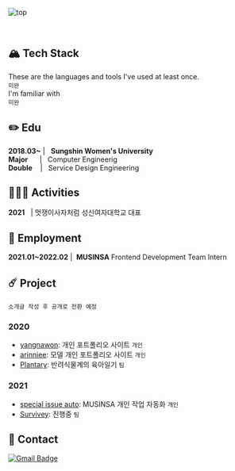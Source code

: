 ![top](https://capsule-render.vercel.app/api?type=waving&color=_hexcode&height=270&section=header&text=YANG&fontSize=300&animation=fadeIn&fontAlignY=38&desc=who%20wants%20%20to%20be%20___________&descAlignY=95&descAlign=82)  
<!--
<p align="center">
  <a href="https://github.com/anuraghazra/github-readme-stats">
    <img align="center" src="https://github-readme-stats.vercel.app/api?username=ynawhocodes" />
    
  </a>
</p>-->
<br>

## :mountain_snow: Tech Stack
These are the languages and tools I've used at least once.    
`미완`    
I'm familiar with    
`미완`    

## :pencil2: Edu
**2018.03~** |&nbsp;&nbsp;&nbsp;**Sungshin Women's University**  
**Major**&nbsp;&nbsp;&nbsp;&nbsp;&nbsp;&nbsp;|&nbsp;&nbsp;&nbsp;Computer Engineerig    
**Double**&nbsp;&nbsp;&nbsp;&nbsp;|&nbsp;&nbsp;&nbsp;Service Design Engineering

## :people_holding_hands: Activities
**2021**&nbsp;&nbsp;&nbsp;|&nbsp;멋쟁이사자처럼 성신여자대학교 대표

## :briefcase: Employment
**2021.01~2022.02**   |&nbsp; **MUSINSA** Frontend Development Team Intern


## :comet: Project  
`소개글 작성 후 공개로 전환 예정` 
### 2020
  - [yangnawon](https://github.com/ynawhocodes/yangnawon): 개인 포트폴리오 사이트 `개인`
  - [arinniee](): 모델 개인 포트폴리오 사이트 `개인`
  - [Plantary](https://github.com/Plantary/PlantaryBP): 반려식물계의 육아일기 `팀`

 ### 2021
  - [special issue auto](): MUSINSA 개인 작업 자동화 `개인`
  - [Survivey](): 진행중 `팀`


## 📩 Contact
[![Gmail Badge](https://img.shields.io/badge/Gmail-d14836?style=flat-square&logo=Gmail&logoColor=white&link=mailto:yanwhocodes@gmail.com)](mailto:ynawhocodes@gmail.com)
<!--
[![Readme Card](https://github-readme-stats.vercel.app/api/pin/?username=anuraghazra&repo=github-readme-stats)](https://github.com/anuraghazra/github-readme-stats)
[![Readme Card](https://github-readme-stats.vercel.app/api/pin/?username=anuraghazra&repo=github-readme-stats)](https://github.com/anuraghazra/github-readme-stats)
[![Top Langs](https://github-readme-stats.vercel.app/api/top-langs/?username=ynawhocodes&layout=compact)](https://github.com/anuraghazra/github-readme-stats)-->
